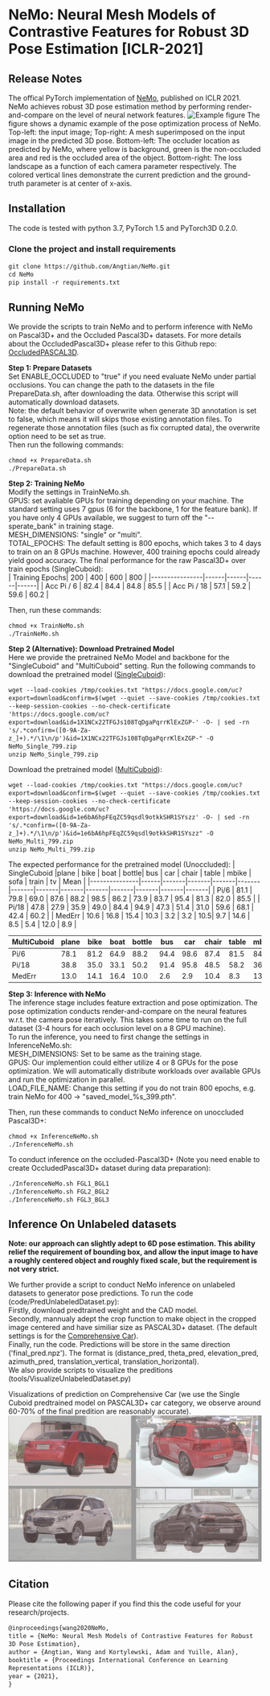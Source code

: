 # NeMo: Neural Mesh Models of Contrastive Features for Robust 3D Pose Estimation [ICLR-2021]

## Release Notes
The offical PyTorch implementation of [NeMo](https://openreview.net/pdf?id=pmj131uIL9H), published on ICLR 2021. NeMo achieves robust 3D pose estimation method by performing render-and-compare on the level of neural network features.
![Example figure](https://github.com/Angtian/NeMo/blob/main/example.gif)
The figure shows a dynamic example of the pose optimization process of NeMo. Top-left: the input image; Top-right: A mesh superimposed on the input image in the predicted 3D pose. Bottom-left: The occluder location as predicted by NeMo, where yellow is background, green is the non-occluded area and red is the occluded area of the object. Bottom-right: The loss landscape as a function of each camera parameter respectively. The colored vertical lines demonstrate the current prediction and the ground-truth parameter is at center of x-axis.

## Installation
The code is tested with python 3.7, PyTorch 1.5 and PyTorch3D 0.2.0.

### Clone the project and install requirements
```
git clone https://github.com/Angtian/NeMo.git
cd NeMo
pip install -r requirements.txt
```

## Running NeMo
We provide the scripts to train NeMo and to perform inference with NeMo on Pascal3D+ and the Occluded Pascal3D+ datasets. For more details about the OccludedPascal3D+ please refer to this Github repo: [OccludedPASCAL3D](https://github.com/Angtian/OccludedPASCAL3D).

**Step 1: Prepare Datasets**  
Set ENABLE_OCCLUDED to "true" if you need evaluate NeMo under partial occlusions. You can change the path to the datasets in the file PrepareData.sh, after downloading the data. Otherwise this script will automatically download datasets.  
Note: the default behavior of overwrite when generate 3D annotation is set to false, which means it will skips those existing annotation files. To regenerate those annotation files (such as fix corrupted data), the overwrite option need to be set as true.  
Then run the following commands:
```
chmod +x PrepareData.sh
./PrepareData.sh
```

**Step 2: Training NeMo**  
Modify the settings in TrainNeMo.sh.  
GPUS: set avaliable GPUs for training depending on your machine. The standard setting uses 7 gpus (6 for the backbone, 1 for the feature bank). If you have only 4 GPUs available, we suggest to turn off the "--sperate_bank" in training stage.   
MESH_DIMENSIONS: "single" or "multi".  
TOTAL_EPOCHS: The default setting is 800 epochs, which takes 3 to 4 days to train on an 8 GPUs machine. However, 400 training epochs could already yield good accuracy. The final performance for the raw Pascal3D+ over train epochs (SingleCuboid):  
| Training Epochs| 200  | 400  | 600  | 800  |
|----------------|------|------|------|------|
| Acc Pi / 6     | 82.4 | 84.4 | 84.8 | 85.5 |
| Acc Pi / 18    | 57.1 | 59.2 | 59.6 | 60.2 |  

Then, run these commands:  
```
chmod +x TrainNeMo.sh
./TrainNeMo.sh
```

**Step 2 (Alternative): Download Pretrained Model**  
Here we provide the pretrained NeMo Model and backbone for the "SingleCuboid" and "MultiCuboid" setting. Run the following commands to download the pretrained model ([SingleCuboid](https://docs.google.com/uc?export=download&id=1X1NCx22TFGJs108TqDgaPqrrKlExZGP-)):  
```
wget --load-cookies /tmp/cookies.txt "https://docs.google.com/uc?export=download&confirm=$(wget --quiet --save-cookies /tmp/cookies.txt --keep-session-cookies --no-check-certificate 'https://docs.google.com/uc?export=download&id=1X1NCx22TFGJs108TqDgaPqrrKlExZGP-' -O- | sed -rn 's/.*confirm=([0-9A-Za-z_]+).*/\1\n/p')&id=1X1NCx22TFGJs108TqDgaPqrrKlExZGP-" -O NeMo_Single_799.zip
unzip NeMo_Single_799.zip
```
Download the pretrained model ([MultiCuboid](https://docs.google.com/uc?export=download&id=1e6bA6hpFEqZC59qsdl9otkkSHR1SYszz)):  
```
wget --load-cookies /tmp/cookies.txt "https://docs.google.com/uc?export=download&confirm=$(wget --quiet --save-cookies /tmp/cookies.txt --keep-session-cookies --no-check-certificate 'https://docs.google.com/uc?export=download&id=1e6bA6hpFEqZC59qsdl9otkkSHR1SYszz' -O- | sed -rn 's/.*confirm=([0-9A-Za-z_]+).*/\1\n/p')&id=1e6bA6hpFEqZC59qsdl9otkkSHR1SYszz" -O NeMo_Multi_799.zip
unzip NeMo_Multi_799.zip
```
The expected performance for the pretrained model (Unoccluded):
| SingleCuboid  |plane | bike  | boat  | bottle| bus   |   car | chair | table | mbike | sofa  | train | tv    | Mean  |
|---------------|------|-------|-------|-------|-------|-------|-------|-------|-------|-------|-------|-------|-------|
| Pi/6          | 81.1 | 79.8  |  69.0 |  87.6 |  88.2 |  98.5 |  86.2 |  73.9 |  83.7 |  95.4 |  81.3 |  82.0 |  85.5 |
| Pi/18         | 47.8 | 27.9  |  35.9 |  49.0 |  84.4 |  94.9 |  47.3 |  51.4 |  31.0 |  59.6 |  68.1 |  42.4 |  60.2 | 
| MedErr        | 10.6 | 16.8  |  15.4 |  10.3 |  3.2  |   3.2 |   10.5|  9.7  |  14.6 |  8.5  |  5.4  |  12.0 |  8.9  |   

| MultiCuboid |plane | bike |  boat |  bottle | bus |   car |   chair | table | mbike | sofa |  train | tv | Mean |
|---------------|------|-------|-------|-------|-------|-------|-------|-------|-------|-------|-------|-------|-------|
| Pi/6   | 78.1 | 81.2 |  64.9 |  88.2 |  94.4 |  98.6 |  87.4 |  81.5 |  84.2 |  96.0 |  90.6 |  85.9 |  87.0 |
| Pi/18  | 38.8 | 35.0 |  33.1 |  50.2 |  91.4 |  95.8 |  48.5 |  58.2 |  36.2 |  65.4 |  77.9 |  54.5 |  62.8 |
| MedErr | 13.0 | 14.1 |  16.4 |  10.0 |  2.6 |   2.9 |   10.4 |  8.3 |   13.9 |  7.3  |   4.7 |   9.0 |   8.5 |

**Step 3: Inference with NeMo**  
The inference stage includes feature extraction and pose optimization. The pose optimization conducts render-and-compare on the neural features w.r.t. the camera pose iteratively. This takes some time to run on the full dataset (3-4 hours for each occlusion level on a 8 GPU machine).  
To run the inference, you need to first change the settings in InferenceNeMo.sh:  
MESH_DIMENSIONS: Set to be same as the training stage.  
GPUS: Our implemention could either utilize 4 or 8 GPUs for the pose optimization. We will automatically distribute workloads over available GPUs and run the optimization in parallel.  
LOAD_FILE_NAME: Change this setting if you do not train 800 epochs, e.g. train NeMo for 400 -> "saved_model_%s_399.pth".  

Then, run these commands to conduct NeMo inference on unoccluded Pascal3D+:
```
chmod +x InferenceNeMo.sh
./InferenceNeMo.sh
```
To conduct inference on the occluded-Pascal3D+ (Note you need enable to create OccludedPascal3D+ dataset during data preparation):
```
./InferenceNeMo.sh FGL1_BGL1
./InferenceNeMo.sh FGL2_BGL2
./InferenceNeMo.sh FGL3_BGL3
```

## Inference On Unlabeled datasets
**Note: our approach can slightly adept to 6D pose estimation. This ability relief the requirement of bounding box, and allow the input image to have a roughly centered object and roughly fixed scale, but the requirement is not very strict.**

We further provide a script to conduct NeMo inference on unlabeled datasets to generator pose predictions.
To run the code (code/PredUnlabeledDataset.py):  
Firstly, download predtrained weight and the CAD model.  
Secondly, mannualy adept the crop function to make object in the cropped image centered and have similiar size as PASCAL3D+ dataset. (The default settings is for the [Comprehensive Car](http://mmlab.ie.cuhk.edu.hk/datasets/comp_cars/)).  
Finally, run the code. Predictions will be store in the same direction ('final_pred.npz'). The format is (distance_pred, theta_pred, elevation_pred, azimuth_pred, translation_vertical, translation_horizontal).  
We also provide scripts to visualize the preditions (tools/VisualizeUnlabeledDataset.py)  

Visualizations of prediction on Comprehensive Car (we use the Single Cuboid predtrained model on PASCAL3D+ car category, we observe around 60-70% of the final predition are reasonably accurate).
![Comprehensive Car figure](https://github.com/Angtian/NeMo/blob/e522dfdb827e1d93f71993be09d2442e645cfa6a/ExampleUnlabeledDataset.png)

## Citation
Please cite the following paper if you find this the code useful for your research/projects.
```
@inproceedings{wang2020NeMo,
title = {NeMo: Neural Mesh Models of Contrastive Features for Robust 3D Pose Estimation},
author = {Angtian, Wang and Kortylewski, Adam and Yuille, Alan},
booktitle = {Proceedings International Conference on Learning Representations (ICLR)},
year = {2021},
}
```
